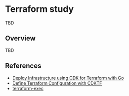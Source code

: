 # Terraform study
TBD

## Overview
TBD

## References
- [Deploy Infrastructure using CDK for Terraform with Go](https://michaellin.me/deploy-infrastructure-using-cdktf-with-go/)
- [Define Terraform Configuration with CDKTF](https://developer.hashicorp.com/terraform/tutorials/cdktf)
- [terraform-exec](https://github.com/hashicorp/terraform-exec)
